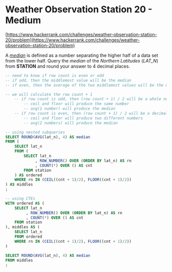 # Weather Observation Station 20 - Medium
[https://www.hackerrank.com/challenges/weather-observation-station-20/problem](https://www.hackerrank.com/challenges/weather-observation-station-20/problem)

A _[median](https://en.wikipedia.org/wiki/Median)_ is defined as a number separating the higher half of a data set from the lower half. Query the _median_ of the _Northern Latitudes_ (_LAT_N_) from **STATION** and round your answer to 4 decimal places.

```sql
-- need to know if row count is even or odd
-- if odd, then the middlemost value will be the median
-- if even, then the average of the two middlemost values will be the median

-- we will calculate the row count + 1
	-- if row count is odd, then (row count + 1) / 2 will be a whole number
		-- ceil and floor will produce the same number
		-- avg(1 number) will produce the median
	-- if row count is even, then (row count + 1) / 2 will be a decimal
		-- ceil and floor will produce two different numbers
		-- avg(2 numbers) will produce the median

-- using nested subqueries
SELECT ROUND(AVG(lat_n), 4) AS median
FROM (
    SELECT lat_n
    FROM (
        SELECT lat_n
             , ROW_NUMBER() OVER (ORDER BY lat_n) AS rn
             , COUNT(*) OVER () AS cnt
        FROM station
    ) AS ordered
    WHERE rn IN (CEIL((cnt + 1)/2), FLOOR((cnt + 1)/2))
) AS middles
;

-- using CTEs
WITH ordered AS (
    SELECT lat_n
         , ROW_NUMBER() OVER (ORDER BY lat_n) AS rn
         , COUNT(*) OVER () AS cnt
    FROM station
), middles AS (
    SELECT lat_n
    FROM ordered
    WHERE rn IN (CEIL((cnt + 1)/2), FLOOR((cnt + 1)/2))
)

SELECT ROUND(AVG(lat_n), 4) AS median
FROM middles
;
```
